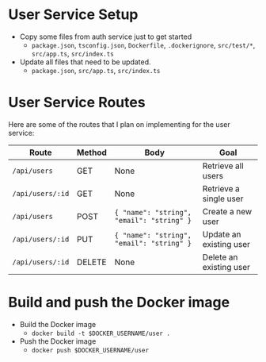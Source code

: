 # User Service Setup
- Copy some files from auth service just to get started
    - `package.json`, `tsconfig.json`, `Dockerfile`, `.dockerignore`, `src/test/*`, `src/app.ts`, `src/index.ts`
- Update all files that need to be updated.
    - `package.json`, `src/app.ts`, `src/index.ts`
# User Service Routes
Here are some of the routes that I plan on implementing for the user service:

| Route             | Method | Body                                  | Goal                      |
|-------------------|--------|---------------------------------------|---------------------------|
| `/api/users`      | GET    | None                                  | Retrieve all users        |
| `/api/users/:id`  | GET    | None                                  | Retrieve a single user    |
| `/api/users`      | POST   | `{ "name": "string", "email": "string" }` | Create a new user         |
| `/api/users/:id`  | PUT    | `{ "name": "string", "email": "string" }` | Update an existing user   |
| `/api/users/:id`  | DELETE | None                                  | Delete an existing user   |

# Build and push the Docker image
- Build the Docker image
    - `docker build -t $DOCKER_USERNAME/user .`
- Push the Docker image
    - `docker push $DOCKER_USERNAME/user`
